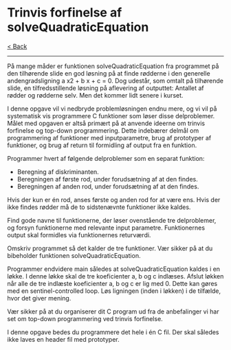 # Trinvis forfinelse af solveQuadraticEquation

[< Back](../README.md)

---

På mange måder er funktionen solveQuadraticEquation fra programmet på den tilhørende slide en god løsning på at finde rødderne i den generelle andengradsligning a x2 + b x + c = 0. Dog udestår, som omtalt på tilhørende slide, en tilfredsstillende løsning på aflevering af outputtet: Antallet af rødder og rødderne selv. Men det kommer lidt senere i kurset.

I denne opgave vil vi nedbryde problemløsningen endnu mere, og vi vil på systematisk vis programmere C funktioner som løser disse delproblemer. Målet med opgaven er altså primært på at anvende ideerne om trinvis forfinelse og top-down programmering. Dette indebærer delmål om programmering af funktioner med inputparametre, brug af prototyper af funktioner, og brug af return til formidling af output fra en funktion.

Programmer hvert af følgende delproblemer som en separat funktion:

- Beregning af diskriminanten.
- Beregningen af første rod, under forudsætning af at den findes.
- Beregningen af anden rod, under forudsætning af at den findes.

Hvis der kun er én rod, anses første og anden rod for at være ens. Hvis der ikke findes rødder må de to sidstenævnte funktioner ikke kaldes.

Find gode navne til funktionerne, der løser ovenstående tre delproblemer, og forsyn funktionerne med relevante input parametre. Funktionernes output skal formidles via funktionernes returværdi.

Omskriv programmet så det kalder de tre funktioner. Vær sikker på at du bibeholder funktionen solveQuadraticEquation.

Programmer endvidere main således at solveQuadraticEquation kaldes i en løkke. I denne løkke skal de tre koeficienter a, b og c indlæses. Afslut løkken når alle de tre indlæste koeficienter a, b og c er lig med 0. Dette kan gøres med en sentinel-controlled loop. Løs ligningen (inden i løkken) i de tilfælde, hvor det giver mening.

Vær sikker på at du organiserer dit C program ud fra de anbefalinger vi har set om top-down programmering ved trinvis forfinelse.

I denne opgave bedes du programmere det hele i én C fil. Der skal således ikke laves en header fil med prototyper.
